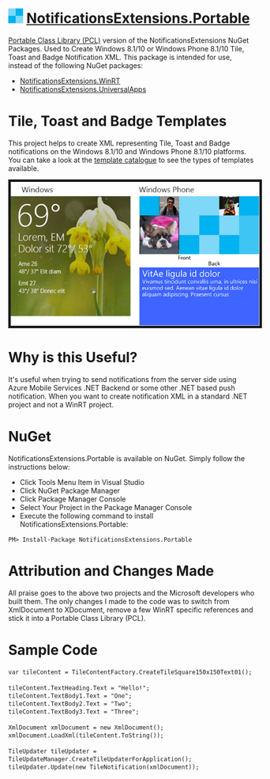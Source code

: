 <h1>
<img src="https://raw.githubusercontent.com/RehanSaeed/NotificationsExtensions.Portable/master/Images/Icon.png" alt="NotificationsExtensions.Portable Logo" width="30px" height="30px"/> <a href="https://github.com/RehanSaeed/NotificationsExtensions.Portable">NotificationsExtensions.Portable</a>
</h1>

[Portable Class Library (PCL)](http://msdn.microsoft.com/en-us/library/gg597391%28v=vs.110%29.aspx) version of the NotificationsExtensions NuGet Packages. Used to Create Windows 8.1/10 or Windows Phone 8.1/10 Tile, Toast and Badge Notification XML. This package is intended for use, instead of the following NuGet packages:
- [NotificationsExtensions.WinRT](https://www.nuget.org/packages/NotificationsExtensions.WinRT/)
- [NotificationsExtensions.UniversalApps](https://www.nuget.org/packages/NotificationsExtensions.UniversalApps/)

# Tile, Toast and Badge Templates

This project helps to create XML representing Tile, Toast and Badge notifications on the Windows 8.1/10 and Windows Phone 8.1/10 platforms. You can take a look at the [template catalogue](http://msdn.microsoft.com/en-us/library/windows/apps/Hh761491.aspx) to see the types of templates available.

<img alt="Windows 8.1/10 and Windows Phone 8.1/10 Tile Templates"
     border="5"
     src="https://raw.githubusercontent.com/RehanSaeed/NotificationsExtensions.Portable/master/Images/Tiles.png"/>

# Why is this Useful?

It's useful when trying to send notifications from the server side using Azure Mobile Services .NET Backend or some other .NET based push notification. When you want to create notification XML in a standard .NET project and not a WinRT project.

# NuGet

NotificationsExtensions.Portable is available on NuGet. Simply follow the instructions below:

- Click Tools Menu Item in Visual Studio
- Click NuGet Package Manager
- Click Package Manager Console
- Select Your Project in the Package Manager Console
- Execute the following command to install NotificationsExtensions.Portable:

```
PM> Install-Package NotificationsExtensions.Portable
```

# Attribution and Changes Made

All praise goes to the above two projects and the Microsoft developers who built them. The only changes I made to the code was to switch from XmlDocument to XDocument, remove a few WinRT specific references and stick it into a Portable Class Library (PCL).

# Sample Code

```
var tileContent = TileContentFactory.CreateTileSquare150x150Text01();

tileContent.TextHeading.Text = "Hello!";
tileContent.TextBody1.Text = "One";
tileContent.TextBody2.Text = "Two";
tileContent.TextBody3.Text = "Three";

XmlDocument xmlDocument = new XmlDocument();
xmlDocument.LoadXml(tileContent.ToString());

TileUpdater tileUpdater = TileUpdateManager.CreateTileUpdaterForApplication();
tileUpdater.Update(new TileNotification(xmlDocument));
```
